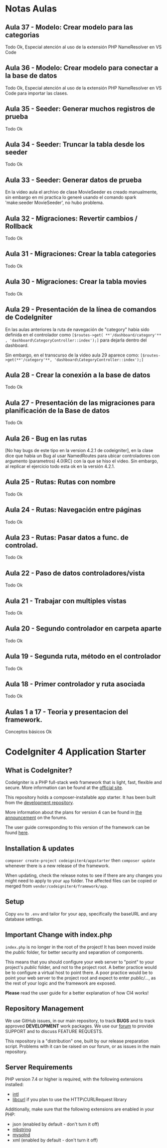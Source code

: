 # Notas Aulas 
## Aula 37 - Modelo: Crear modelo para las categorias
Todo Ok, Especial atención al uso de la extensión PHP NameResolver en VS Code 
## Aula 36 - Modelo: Crear modelo para conectar a la base de datos
Todo Ok, Especial atención al uso de la extensión PHP NameResolver en VS Code para importar las clases.
## Aula 35 - Seeder: Generar muchos registros de prueba
Todo Ok 
## Aula 34 - Seeder: Truncar la tabla desde los seeder
Todo Ok
## Aula 33 - Seeder: Generar datos de prueba
En la video aula el archivo de clase MovieSeeder es creado manualmente, sin embargo en mi practica lo generé usando el comando spark 'make:seeder MovieSeeder', no hubo problema.
## Aula 32 - Migraciones: Revertir cambios / Rollback
Todo Ok
## Aula 31 - Migraciones: Crear la tabla categories
Todo Ok
## Aula 30 - Migraciones: Crear la tabla movies
Todo Ok
## Aula 29 - Presentación de la línea de comandos de CodeIgniter
En las aulas anteriores la ruta de navegación de "category" habia sido definida en el controlador como
```[$routes->get( **'/dashboard/category'** , 'dashboard\CategoryController::index');]```
para dejarla dentro del dashboard.

Sin embargo, en el transcurso de la video aula 29 aparece como:
```[$routes->get(**'/category'**, 'dashboard\CategoryController::index');]```
## Aula 28 - Crear la conexión a la base de datos
Todo Ok
## Aula 27 - Presentación de las migraciones para planificación de la Base de datos
Todo Ok
## Aula 26 - Bug en las rutas
[No hay bugs de este tipo en la version 4.2.1 de codeigniter], en la clase dice que habia un Bug al usar NamedRoutes para ubicar controladores con argumento (parametros) 4.0(RC) con la que se hiso el video. Sin embargo, al replicar el ejercicio todo esta ok en la versión 4.2.1.
## Aula 25 - Rutas: Rutas con nombre
Todo Ok
## Aula 24 - Rutas: Navegación entre páginas
Todo Ok
## Aula 23 - Rutas: Pasar datos a func. de controlad.
Todo Ok
## Aula 22 - Paso de datos controladores/vista
Todo Ok
## Aula 21 - Trabajar con multiples vistas
Todo Ok
## Aula 20 - Segundo controlador en carpeta aparte
Todo Ok
## Aula 19 - Segunda ruta, método en el controlador
Todo Ok
## Aula 18 - Primer controlador y ruta asociada
Todo Ok
## Aulas 1 a 17 - Teoria y presentacion del framework.
Conceptos básicos Ok 

# CodeIgniter 4 Application Starter

## What is CodeIgniter?

CodeIgniter is a PHP full-stack web framework that is light, fast, flexible and secure.
More information can be found at the [official site](http://codeigniter.com).

This repository holds a composer-installable app starter.
It has been built from the
[development repository](https://github.com/codeigniter4/CodeIgniter4).

More information about the plans for version 4 can be found in [the announcement](http://forum.codeigniter.com/thread-62615.html) on the forums.

The user guide corresponding to this version of the framework can be found
[here](https://codeigniter4.github.io/userguide/).

## Installation & updates

`composer create-project codeigniter4/appstarter` then `composer update` whenever
there is a new release of the framework.

When updating, check the release notes to see if there are any changes you might need to apply
to your `app` folder. The affected files can be copied or merged from
`vendor/codeigniter4/framework/app`.

## Setup

Copy `env` to `.env` and tailor for your app, specifically the baseURL
and any database settings.

## Important Change with index.php

`index.php` is no longer in the root of the project! It has been moved inside the *public* folder,
for better security and separation of components.

This means that you should configure your web server to "point" to your project's *public* folder, and
not to the project root. A better practice would be to configure a virtual host to point there. A poor practice would be to point your web server to the project root and expect to enter *public/...*, as the rest of your logic and the
framework are exposed.

**Please** read the user guide for a better explanation of how CI4 works!

## Repository Management

We use GitHub issues, in our main repository, to track **BUGS** and to track approved **DEVELOPMENT** work packages.
We use our [forum](http://forum.codeigniter.com) to provide SUPPORT and to discuss
FEATURE REQUESTS.

This repository is a "distribution" one, built by our release preparation script.
Problems with it can be raised on our forum, or as issues in the main repository.

## Server Requirements

PHP version 7.4 or higher is required, with the following extensions installed:

- [intl](http://php.net/manual/en/intl.requirements.php)
- [libcurl](http://php.net/manual/en/curl.requirements.php) if you plan to use the HTTP\CURLRequest library

Additionally, make sure that the following extensions are enabled in your PHP:

- json (enabled by default - don't turn it off)
- [mbstring](http://php.net/manual/en/mbstring.installation.php)
- [mysqlnd](http://php.net/manual/en/mysqlnd.install.php)
- xml (enabled by default - don't turn it off)
